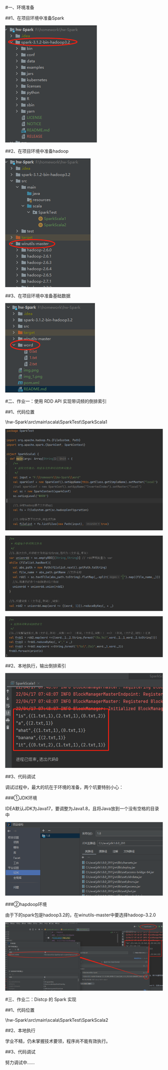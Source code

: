 #一、环境准备

##1、在项目环境中准备Spark

![./img.png](img.png)

##2、在项目环境中准备hadoop

![img_1.png](img_1.png)

##3、在项目环境中准备基础数据

![img_2.png](img_2.png)

#二、作业一：使用 RDD API 实现带词频的倒排索引

##1、代码位置

\hw-Spark\src\main\scala\SparkTest\SparkScala1

![img_6.png](img_6.png)

![img_7.png](img_7.png)

![img_8.png](img_8.png)

##2、本地执行，输出倒排索引

![img_3.png](img_3.png)

##3、代码调试

调试过程中，最大的坑在于环境的准备，两个坑要特别小心：

###①JDK环境

IDEA默认JDK为Java17，要调整为Java1.8，且将Java放到一个没有空格的目录中

![img_4.png](img_4.png)

###②hapdoop环境

由于下的spark包是hadoop3.2的，在winutils-master中要选择hadoop-3.2.0

![img_5.png](img_5.png)


#三、作业二：Distcp 的 Spark 实现

##1、代码位置

\hw-Spark\src\main\scala\SparkTest\SparkScala2

##2、本地执行

学业不精，仍未掌握技术要领，程序尚不能有效执行。

##3、代码调试

努力调试中……
